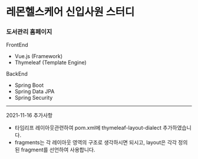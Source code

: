 # 레몬헬스케어 신입사원 스터디


### 도서관리 홈페이지

FrontEnd
- Vue.js (Framework)
- Thymeleaf (Template Engine)

BackEnd
- Spring Boot
- Spring Data JPA
- Spring Security

---
2021-11-16 추가사항
- 타임리프 레이아웃관련하여 pom.xml에 thymeleaf-layout-dialect 추가하였습니다.
- fragments는 각 레이아웃 영역의 구조로 생각하시면 되시고, layout은 각각 정의된 fragment를 선언하여 사용합니다.
